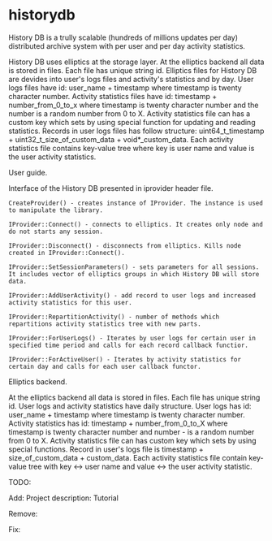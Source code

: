 historydb
=========

History DB is a trully scalable (hundreds of millions updates per day) distributed archive system with per user and per day activity statistics.

History DB uses elliptics at the storage layer. At the elliptics backend all data is stored in files. Each file has unique string id. Elliptics files for History DB are devides into user's logs files and activity's statistics and by day. User logs files have id: user_name + timestamp where timestamp is twenty character number. Activity statistics files have id: timestamp + number_from_0_to_x where timestamp is twenty character number and the number is a random number from 0 to X. Activity statistics file can has a custom key which sets by using special function for updating and reading statistics. Records in user logs files has follow structure: uint64_t_timestamp + uint32_t_size_of_custom_data + void*_custom_data. Each activity statistics file contains key-value tree where key is user name and value is the user activity statistics.

User guide.

Interface of the History DB presented in iprovider header file.

	CreateProvider() - creates instance of IProvider. The instance is used to manipulate the library.

	IProvider::Connect() - connects to elliptics. It creates only node and do not starts any session.

	IProvider::Disconnect() - disconnects from elliptics. Kills node created in IProvider::Connect().

	IProvider::SetSessionParameters() - sets parameters for all sessions. It includes vector of elliptics groups in which History DB will store data.

	IProvider::AddUserActivity() - add record to user logs and increased activity statistics for this user. 

	IProvider::RepartitionActivity() - number of methods which repartitions activity statistics tree with new parts.

	IProvider::ForUserLogs() - Iterates by user logs for certain user in specified time period and calls for each record callback functior.

	IProvider::ForActiveUser() - Iterates by activity statistics for certain day and calls for each user callback functor.

Elliptics backend.

At the elliptics backend all data is stored in files. Each file has unique string id. User logs and activity statistics have daily structure. User logs has id: user_name + timestamp where timestamp is twenty character number. Activity statistics has id: timestamp + number_from_0_to_X where timestamp is twenty character number and number - is a random number from 0 to X. Activity statistics file can has custom key which sets by using special functions. Record in user's logs file is timestamp + size_of_custom_data + custom_data. Each activity statistics file contain key-value tree with key <-> user name and value <-> the user activity statistic.


TODO:

Add:
	Project description:
		Tutorial

Remove:

Fix:
